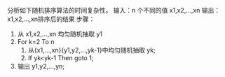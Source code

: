 分析如下随机排序算法的时间复杂性。
 输入：n 个不同的值 x1,x2,…,xn
 输出：x1,x2,…,xn排序后的结果
 步骤：
 1. 从 x1,x2,…,xn 均匀随机抽取 y1
 2. For k=2 To n
    1. 从{x1,…,xn}\{y1,y2,…,yk-1}中均匀随机抽取 yk; 
    2. If yk<yk-1 Then goto 1; 
 3. 输出 y1,y2,…,yn;